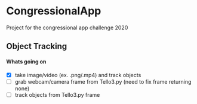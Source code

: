 # CongressionalApp
Project for the congressional app challenge 2020

## Object Tracking
#### Whats going on
- [x] take image/video (ex. .png/.mp4) and track objects
- [ ] grab webcam/camera frame from Tello3.py (need to fix frame returning none)
- [ ] track objects from Tello3.py frame

